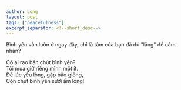 ```yaml
---
author: Long
layout: post
tags: ["peacefulness"]
excerpt_separator: <!--short_desc-->
---
```


Bình yên vẫn luôn ở ngay đây, chỉ là tâm của bạn đã đủ "lắng" để cảm nhận?  
<!--short_desc-->

Có ai rao bán chút bình yên?  
Tôi mua giữ riêng mình một ít.  
Để lúc yếu lòng, gặp bão giông,  
Còn chút bình yên sưởi ấm lòng!
